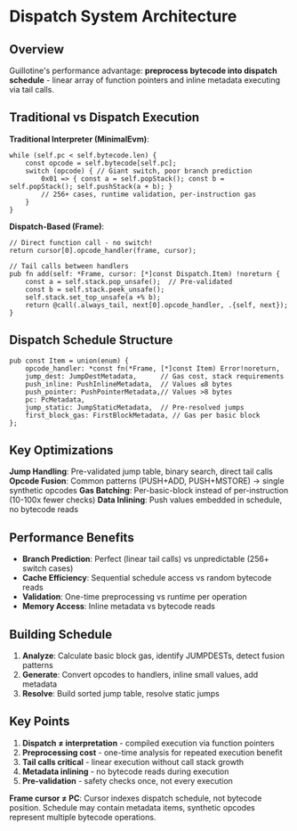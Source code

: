 # Dispatch System Architecture

## Overview
Guillotine's performance advantage: **preprocess bytecode into dispatch schedule** - linear array of function pointers and inline metadata executing via tail calls.

## Traditional vs Dispatch Execution

**Traditional Interpreter (MinimalEvm)**:
```zig
while (self.pc < self.bytecode.len) {
    const opcode = self.bytecode[self.pc];
    switch (opcode) { // Giant switch, poor branch prediction
        0x01 => { const a = self.popStack(); const b = self.popStack(); self.pushStack(a + b); }
        // 256+ cases, runtime validation, per-instruction gas
    }
}
```

**Dispatch-Based (Frame)**:
```zig
// Direct function call - no switch!
return cursor[0].opcode_handler(frame, cursor);

// Tail calls between handlers
pub fn add(self: *Frame, cursor: [*]const Dispatch.Item) !noreturn {
    const a = self.stack.pop_unsafe();  // Pre-validated
    const b = self.stack.peek_unsafe();
    self.stack.set_top_unsafe(a +% b);
    return @call(.always_tail, next[0].opcode_handler, .{self, next});
}
```

## Dispatch Schedule Structure
```zig
pub const Item = union(enum) {
    opcode_handler: *const fn(*Frame, [*]const Item) Error!noreturn,
    jump_dest: JumpDestMetadata,      // Gas cost, stack requirements
    push_inline: PushInlineMetadata,  // Values ≤8 bytes
    push_pointer: PushPointerMetadata,// Values >8 bytes
    pc: PcMetadata,
    jump_static: JumpStaticMetadata,  // Pre-resolved jumps
    first_block_gas: FirstBlockMetadata, // Gas per basic block
};
```

## Key Optimizations

**Jump Handling**: Pre-validated jump table, binary search, direct tail calls
**Opcode Fusion**: Common patterns (PUSH+ADD, PUSH+MSTORE) → single synthetic opcodes
**Gas Batching**: Per-basic-block instead of per-instruction (10-100x fewer checks)
**Data Inlining**: Push values embedded in schedule, no bytecode reads

## Performance Benefits
- **Branch Prediction**: Perfect (linear tail calls) vs unpredictable (256+ switch cases)
- **Cache Efficiency**: Sequential schedule access vs random bytecode reads
- **Validation**: One-time preprocessing vs runtime per operation
- **Memory Access**: Inline metadata vs bytecode reads

## Building Schedule
1. **Analyze**: Calculate basic block gas, identify JUMPDESTs, detect fusion patterns
2. **Generate**: Convert opcodes to handlers, inline small values, add metadata
3. **Resolve**: Build sorted jump table, resolve static jumps

## Key Points
1. **Dispatch ≠ interpretation** - compiled execution via function pointers
2. **Preprocessing cost** - one-time analysis for repeated execution benefit
3. **Tail calls critical** - linear execution without call stack growth
4. **Metadata inlining** - no bytecode reads during execution
5. **Pre-validation** - safety checks once, not every execution

**Frame cursor ≠ PC**: Cursor indexes dispatch schedule, not bytecode position. Schedule may contain metadata items, synthetic opcodes represent multiple bytecode operations.